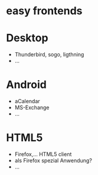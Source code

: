 
easy frontends
==============

Desktop
=======
* Thunderbird, sogo, ligthning
* ...

Android
=======
* aCalendar
* MS-Exchange
* ...

HTML5
=====
* Firefox,... HTML5 client
* als Firefox spezial Anwendung?
* ...



